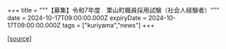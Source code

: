 +++
title = """【募集】令和7年度　栗山町職員採用試験（社会人経験者）"""
date = 2024-10-17T09:00:00.000Z
expiryDate = 2024-10-17T09:00:00.000Z
tags = ["kuriyama","news"]
+++


[[source]](https://www.town.kuriyama.hokkaido.jp/site/saiyou/29176.html)
